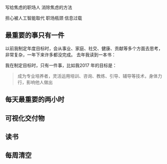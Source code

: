 写给焦虑的职场人
消除焦虑的方法

担心被人工智能取代
职场瓶颈
信息过载

## 最重要的事只有一件
以前我制定年度目标时，会从事业、家庭、社交、健康、贡献等多个方面去思考，非常复杂，一年下来许多都没完成。
去年我读到一本书：

我在制定目标时，只有一件事，比如我2017 年的目标是：
>成为专业培养者，灵活运用培训、咨询、教练、引导、辅导等技术，身体力行，影响他人做出

## 每天最重要的两小时

## 可视化交付物

## 读书

## 每周清空